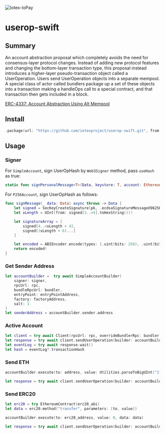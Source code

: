 ![Iotex-IoPay](https://github.com/iotexproject/userop-swift/assets/16026265/46911948-aa87-4fd3-9ddb-0a504f801f3f)


# userop-swift



## Summary
An account abstraction proposal which completely avoids the need for consensus-layer protocol changes. Instead of adding new protocol features and changing the bottom-layer transaction type, this proposal instead introduces a higher-layer pseudo-transaction object called a UserOperation. Users send UserOperation objects into a separate mempool. A special class of actor called bundlers package up a set of these objects into a transaction making a handleOps call to a special contract, and that transaction then gets included in a block.
 
[ERC-4337: Account Abstraction Using Alt Mempool](https://eips.ethereum.org/EIPS/eip-4337)

## Install

```swift
.package(url: "https://github.com/iotexproject/userop-swift.git", from: "x.y.z")
```

## Usage

### Signer
For `SimpleAccount`, sign UserOpHash by `Web3Signer` method, pass `useHash` as true:
```swift
static func signPersonalMessage<T>(Data, keystore: T, account: EthereumAddress, password: String, useHash: Bool, useExtraEntropy: Bool) throws -> Data?
```

For `P256Account`, sign UserOpHash as follows: 
```swift
func signMessage(_ data: Data) async throws -> Data {
    let signed = SecKeyCreateSignature(pk, .ecdsaSignatureMessageX962SHA256, data as CFData, nil)! as Data
    let xLength = UInt(from: signed[3..<4].toHexString())!

    let signatureArray = [
        signed[4..<xLength + 4],
        signed[(xLength + 6)...]
    ]

    let encoded = ABIEncoder.encode(types: [.uint(bits: 256), .uint(bits: 256)], values: signatureArray)
    return encoded!
}
```

### Get Sender Address
```swift
let accountBuilder =  try await SimpleAccountBuilder(
    signer: signer,
    rpcUrl: rpc,
    bundleRpcUrl: bundler,
    entryPoint: entryPointAddress,
    factory: factoryAddress,
    salt: 1
)
let senderAddress = accountBuilder.sender.address
```

### Active Account
```swift
let client = try await Client(rpcUrl: rpc, overrideBundlerRpc: bundler, entryPoint: entryPointAddress)
let response = try await client.sendUserOperation(builder: accountBuilder)
let eventLog = try await response.wait()
let hash = eventLog?.transactionHash
```

### Send ETH
```swift
accountBuilder.execute(to: address, value: Utilities.parseToBigUInt("1", units: .ether)!, data: Data())

let response = try await client.sendUserOperation(builder: accountBuilder)
```

### Send ERC20
```swift
let erc20 = try EthereumContract(erc20_abi)
let data = erc20.method("transfer", parameters: [to, value])

accountBuilder.execute(to: erc20_address, value: 0, data: data)

let response = try await client.sendUserOperation(builder: accountBuilder)
```
